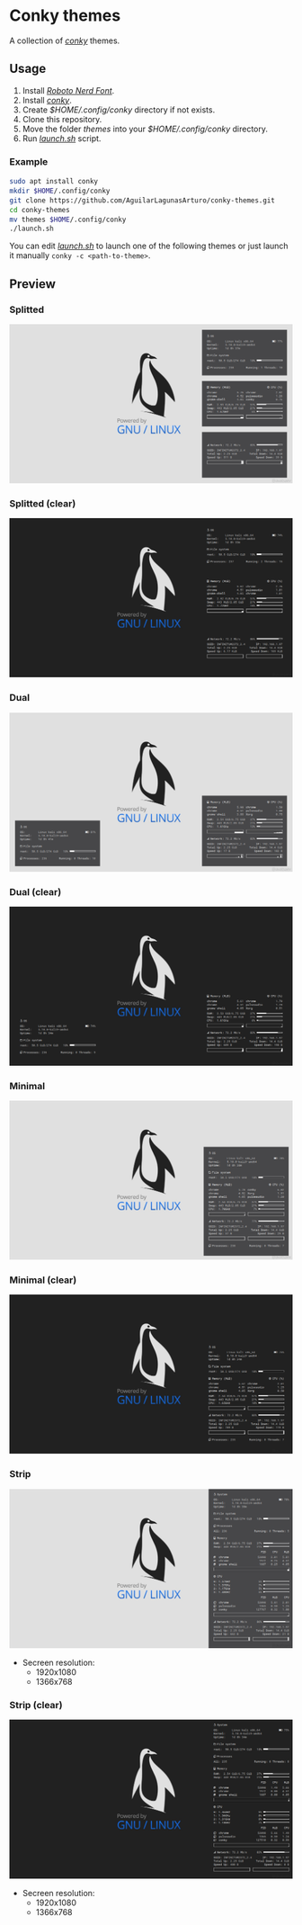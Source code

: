 # Conky themes
A collection of *[conky](https://github.com/brndnmtthws/conky)* themes.
## Usage
1. Install *[Roboto Nerd Font](fonts)*.
2. Install *[conky](https://github.com/brndnmtthws/conky)*.
3. Create *$HOME/.config/conky* directory if not exists.
4. Clone this repository.
5. Move the folder *themes* into your *$HOME/.config/conky* directory.
6. Run *[launch.sh](launch.sh)* script.
### Example
```bash
sudo apt install conky
mkdir $HOME/.config/conky
git clone https://github.com/AguilarLagunasArturo/conky-themes.git
cd conky-themes
mv themes $HOME/.config/conky
./launch.sh
```
You can edit *[launch.sh](launch.sh)* to launch one of the following themes or just launch it manually `conky -c <path-to-theme>`.
## Preview
### Splitted
![strip](preview/solid/split.png)
### Splitted (clear)
![strip](preview/clear/split.png)
### Dual
![strip](preview/solid/dual.png)
### Dual (clear)
![strip](preview/clear/dual.png)
### Minimal
![strip](preview/solid/minimal.png)
### Minimal (clear)
![strip](preview/clear/minimal.png)
### Strip
![strip](preview/solid/strip.png)
- Secreen resolution:
    - 1920x1080
    - 1366x768
### Strip (clear)
![strip](preview/clear/strip.png)
- Secreen resolution:
    - 1920x1080
    - 1366x768
